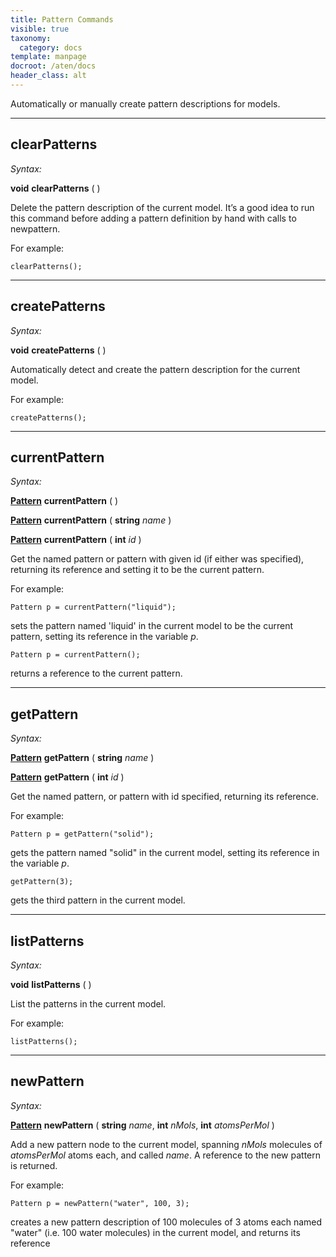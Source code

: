 ```yaml
---
title: Pattern Commands
visible: true
taxonomy:
  category: docs
template: manpage
docroot: /aten/docs
header_class: alt
---
```


Automatically or manually create pattern descriptions for models.

---

## clearPatterns <a id="clearpatterns"></a>

_Syntax:_

**void** **clearPatterns** ( )

Delete the pattern description of the current model. It’s a good idea to run this command before adding a pattern definition by hand with calls to newpattern.

For example:


```
clearPatterns();
```


---

## createPatterns <a id="createpatterns"></a>

_Syntax:_

**void** **createPatterns** ( )

Automatically detect and create the pattern description for the current model.

For example:


```
createPatterns();
```


---

## currentPattern <a id="currentpattern"></a>

_Syntax:_

[**Pattern**](/aten/docs/scripting/variabletypes/pattern) **currentPattern** ( )

[**Pattern**](/aten/docs/scripting/variabletypes/pattern) **currentPattern** ( **string** _name_ )

[**Pattern**](/aten/docs/scripting/variabletypes/pattern) **currentPattern** ( **int** _id_ )

Get the named pattern or pattern with given id (if either was specified), returning its reference and setting it to be the current pattern.

For example:


```
Pattern p = currentPattern("liquid");
```


sets the pattern named 'liquid' in the current model to be the current pattern, setting its reference in the variable _p_.


```
Pattern p = currentPattern();
```


returns a reference to the current pattern.

---

## getPattern <a id="getpattern"></a>

_Syntax:_

[**Pattern**](/aten/docs/scripting/variabletypes/pattern) **getPattern** ( **string** _name_ )

[**Pattern**](/aten/docs/scripting/variabletypes/pattern) **getPattern** ( **int** _id_ )

Get the named pattern, or pattern with id specified, returning its reference.

For example:


```
Pattern p = getPattern("solid");
```


gets the pattern named "solid" in the current model, setting its reference in the variable _p_.


```
getPattern(3);
```


gets the third pattern in the current model.

---

## listPatterns <a id="listpatterns"></a>

_Syntax:_

**void** **listPatterns** ( )

List the patterns in the current model.

For example:


```
listPatterns();
```


---

## newPattern <a id="newpattern"></a>

_Syntax:_

[**Pattern**](/aten/docs/scripting/variabletypes/pattern) **newPattern** ( **string** _name_, **int** _nMols_, **int** _atomsPerMol_ )

Add a new pattern node to the current model, spanning _nMols_ molecules of _atomsPerMol_ atoms each, and called _name_. A reference to the new pattern is returned.

For example:


```
Pattern p = newPattern("water", 100, 3);
```


creates a new pattern description of 100 molecules of 3 atoms each named "water" (i.e. 100 water molecules) in the current model, and returns its reference


